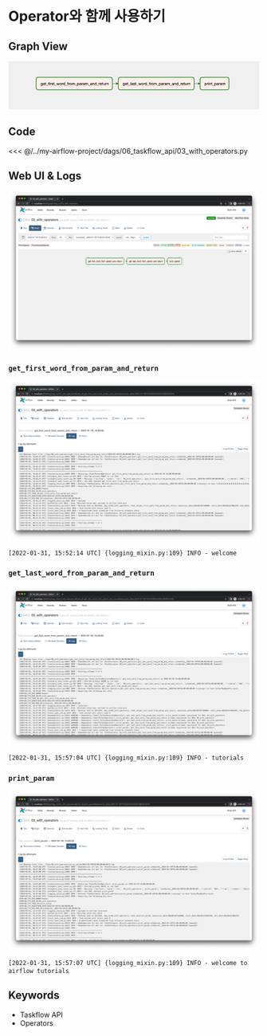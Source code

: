 # Operator와 함께 사용하기

## Graph View

![img.png](./img.png)

## Code

<<< @/../my-airflow-project/dags/06_taskflow_api/03_with_operators.py

## Web UI & Logs

![img_1.png](./img_1.png)

### `get_first_word_from_param_and_return`

![img_2.png](./img_2.png)

```
[2022-01-31, 15:52:14 UTC] {logging_mixin.py:109} INFO - welcome
```

### `get_last_word_from_param_and_return`

![img_3.png](./img_3.png)

```
[2022-01-31, 15:57:04 UTC] {logging_mixin.py:109} INFO - tutorials
```

### `print_param`

![img_4.png](./img_4.png)

```
[2022-01-31, 15:57:07 UTC] {logging_mixin.py:109} INFO - welcome to airflow tutorials
```

## Keywords

- Taskflow API
- Operators

